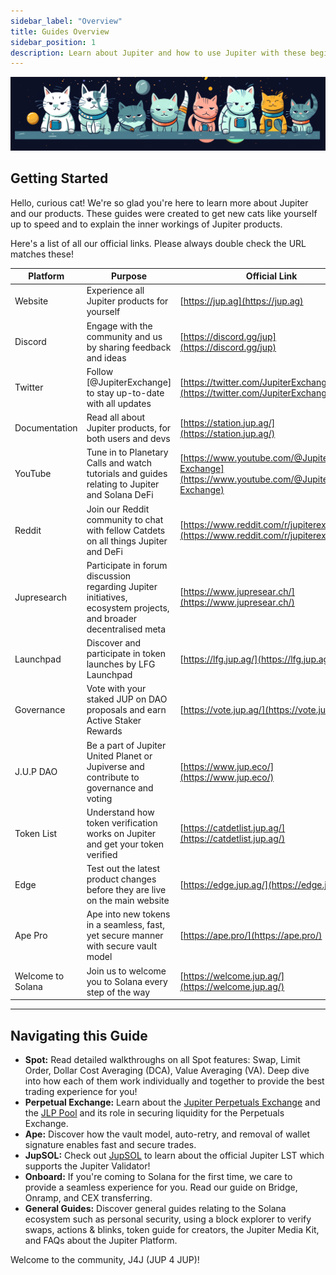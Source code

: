 ```yaml
---
sidebar_label: "Overview"
title: Guides Overview
sidebar_position: 1
description: Learn about Jupiter and how to use Jupiter with these beginner friendly guides.
---
```


<head>
    <title>Jupiter Guides: Welcome Catdets!</title>
    <meta name="twitter:card" content="summary" />
</head>


![Cats](../guides/img/cat_banner.png)

## Getting Started
Hello, curious cat! We're so glad you're here to learn more about Jupiter and our products. These guides were created to get new cats like yourself up to speed and to explain the inner workings of Jupiter products. 

Here's a list of all our official links. Please always double check the URL matches these! 

| Platform | Purpose | Official Link |
| -------- | ------- | ------------- |
| Website  | Experience all Jupiter products for yourself | [https://jup.ag](https://jup.ag)|
| Discord  | Engage with the community and us by sharing feedback and ideas | [https://discord.gg/jup](https://discord.gg/jup)|
| Twitter  | Follow [@JupiterExchange] to stay up-to-date with all updates | [https://twitter.com/JupiterExchange](https://twitter.com/JupiterExchange)|
| Documentation | Read all about Jupiter products, for both users and devs | [https://station.jup.ag/](https://station.jup.ag/)|
| YouTube | Tune in to Planetary Calls and watch tutorials and guides relating to Jupiter and Solana DeFi | [https://www.youtube.com/@Jupiter-Exchange](https://www.youtube.com/@Jupiter-Exchange)|
| Reddit  | Join our Reddit community to chat with fellow Catdets on all things Jupiter and DeFi | [https://www.reddit.com/r/jupiterexchange/](https://www.reddit.com/r/jupiterexchange/)|
| Jupresearch  | Participate in forum discussion regarding Jupiter initiatives, ecosystem projects, and broader decentralised meta | [https://www.jupresear.ch/](https://www.jupresear.ch/)|
| Launchpad  | Discover and participate in token launches by LFG Launchpad | [https://lfg.jup.ag/](https://lfg.jup.ag/)|
| Governance | Vote with your staked JUP on DAO proposals and earn Active Staker Rewards | [https://vote.jup.ag/](https://vote.jup.ag/)|
| J.U.P DAO  | Be a part of Jupiter United Planet or Jupiverse and contribute to governance and voting | [https://www.jup.eco/](https://www.jup.eco/)|
| Token List  | Understand how token verification works on Jupiter and get your token verified| [https://catdetlist.jup.ag/](https://catdetlist.jup.ag/)|
| Edge  | Test out the latest product changes before they are live on the main website | [https://edge.jup.ag/](https://edge.jup.ag/)|
| Ape Pro  | Ape into new tokens in a seamless, fast, yet secure manner with secure vault model | [https://ape.pro/](https://ape.pro/)|
| Welcome to Solana  | Join us to welcome you to Solana every step of the way | [https://welcome.jup.ag/](https://welcome.jup.ag/)|


---

## Navigating this Guide
- **Spot:** Read detailed walkthroughs on all Spot features: Swap, Limit Order, Dollar Cost Averaging (DCA), Value Averaging (VA). Deep dive into how each of them work individually and together to provide the best trading experience for you! 
- **Perpetual Exchange:** Learn about the [Jupiter Perpetuals Exchange](/guides/perpetual-exchange/overview) and the [JLP Pool](/guides/jlp/jlp) and its role in securing liquidity for the Perpetuals Exchange. 
- **Ape:** Discover how the vault model, auto-retry, and removal of wallet signature enables fast and secure trades. 
- **JupSOL:**  Check out [JupSOL](/guides/jupsol/jupsol) to learn about the official Jupiter LST which supports the Jupiter Validator!
- **Onboard:** If you're coming to Solana for the first time, we care to provide a seamless experience for you. Read our guide on Bridge, Onramp, and CEX transferring.    
- **General Guides:** Discover general guides relating to the Solana ecosystem such as personal security, using a block explorer to verify swaps, actions & blinks, token guide for creators, the Jupiter Media Kit, and FAQs about the Jupiter Platform.

Welcome to the community, J4J (JUP 4 JUP)!
